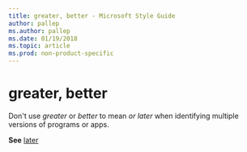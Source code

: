 ```yaml
---
title: greater, better - Microsoft Style Guide
author: pallep
ms.author: pallep
ms.date: 01/19/2018
ms.topic: article
ms.prod: non-product-specific
---
```


# greater, better

Don't use *greater* or *better* to mean *or later* when identifying multiple versions of programs or apps.

**See** [later](/style-guide/a-z-word-list-term-collections/l/later)
